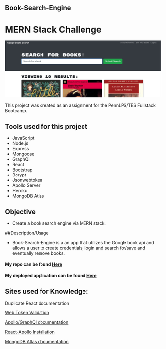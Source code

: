## Book-Search-Engine

# MERN Stack Challenge

<img src= "book-search-enginesshot.jpg">

This project was created as an assignment for the PennLPS/TES Fullstack Bootcamp.


## Tools used for this project
- JavaScript
- Node.js
- Express
- Mongoose
- GraphQl 
- React
- Bootstrap
- Bcrypt
- Jsonwebtoken
- Apollo Server
- Heroku
- MongoDB Atlas


## Objective
- Create a book search engine via MERN stack.


##Description/Usage
- Book-Search-Engine is a an app that utilizes the Google book api and allows a user to create credentials, login and search for/save and eventually remove books.



#### My repo can be found [Here](https://github.com/bmralph87/book-search-engine)
#### My deployed application can be found [Here](https://safe-river-60808.herokuapp.com/)


## Sites used for Knowledge:

[Duplicate React documentation](https://reactjs.org/warnings/invalid-hook-call-warning.html)

[Web Token Validation](https://jwt.io/)

[Apollo/GraphQl documentation](https://www.apollographql.com/docs/react/integrations/integrations/)

[React-Apollo Installation](https://www.npmjs.com/package/react-apollo)

[MongoDB Atlas documentation](https://docs.atlas.mongodb.com/scale-cluster#std-label-scale-cluster)








